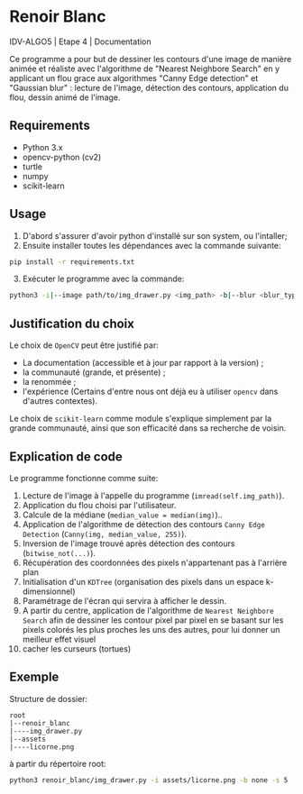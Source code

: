 # Renoir Blanc

IDV-ALGO5 | Etape 4 | Documentation

Ce programme a pour but de dessiner les contours d'une image de manière animée et réaliste avec l'algorithme de "Nearest Neighbore Search" en y applicant un flou grace aux algorithmes "Canny Edge detection" et "Gaussian blur" : lecture de l'image, détection des contours, application du flou, dessin animé de l'image.

## Requirements

- Python 3.x
- opencv-python (cv2)
- turtle
- numpy
- scikit-learn

## Usage

1. D'abord s'assurer d'avoir python d'installé sur son system, ou l'intaller;
2. Ensuite installer toutes les dépendances avec la commande suivante:
```bash
pip install -r requirements.txt
```
3. Exécuter le programme avec la commande:
```bash
python3 -i|--image path/to/img_drawer.py <img_path> -b|--blur <blur_type> [-k|--kernel <ksize>] [-s|--speed <speed>]
```


## Justification du choix

Le choix de `OpenCV` peut être justifié par:
- La documentation (accessible et à jour par rapport à la version) ;
- la communauté (grande, et présente) ;
- la renommée ;
- l'expérience (Certains d'entre nous ont déjà eu à utiliser `opencv` dans d'autres contextes).

Le choix de `scikit-learn` comme module s'explique simplement par la grande communauté, ainsi que son efficacité dans sa recherche de voisin.

## Explication de code

Le programme fonctionne comme suite:

1. Lecture de l'image à l'appelle du programme (`imread(self.img_path)`).
2. Application du flou choisi par l'utilisateur.
3. Calcule de la médiane (`median_value = median(img)`)..
4. Application de l'algorithme de détection des contours `Canny Edge Detection` (`Canny(img, median_value, 255)`).
5. Inversion de l'image trouvé après détection des contours (`bitwise_not(...)`).
6. Récupération des coordonnées des pixels n'appartenant pas à l'arrière plan
7. Initialisation d'un `KDTree` (organisation des pixels dans un espace k-dimensionnel)
8. Paramétrage de l'écran qui servira à afficher le dessin.
9. A partir du centre, application de l'algorithme de `Nearest Neighbore Search` afin de dessiner les contour pixel par pixel en se basant sur les pixels colorés les plus proches les uns des autres, pour lui donner un meilleur effet visuel
8. cacher les curseurs (tortues)

## Exemple

Structure de dossier:

    root
    |--renoir_blanc
    |----img_drawer.py
    |--assets
    |----licorne.png

à partir du répertoire root:

```bash
python3 renoir_blanc/img_drawer.py -i assets/licorne.png -b none -s 5
```